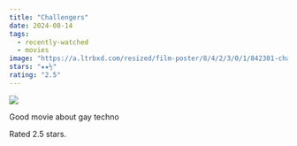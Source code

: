 ```yaml
---
title: "Challengers"
date: 2024-08-14
tags:
  - recently-watched
  - movies
image: "https://a.ltrbxd.com/resized/film-poster/8/4/2/3/0/1/842301-challengers-0-600-0-900-crop.jpg?v=a7cd63cbef"
stars: "★★½"
rating: "2.5"
---
```


<div class="letterboxd-movie-data-content">
   <p><img src="https://a.ltrbxd.com/resized/film-poster/8/4/2/3/0/1/842301-challengers-0-600-0-900-crop.jpg?v=a7cd63cbef"/></p> <p>Good movie about gay techno</p> 
  <p>Rated 2.5 stars.<p>
  <div class="float-clear"></div>
</div>
